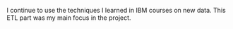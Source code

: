 I continue to use the techniques I learned in IBM courses on new data. This ETL part was my main focus in the project.
